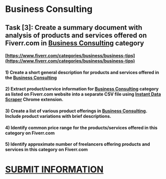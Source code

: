 # Business Consulting
## Task [3]: Create a summary document with analysis of products and services offered on Fiverr.com in [Business Consulting](https://www.fiverr.com/categories/business/business-tips) category
#### [https://www.fiverr.com/categories/business/business-tips](https://www.fiverr.com/categories/business/business-tips)
#### 1) Create a short general description for products and services offered in the [Business Consulting](https://www.fiverr.com/categories/business/business-tips)
#### 2) Extract product/service information for [Business Consulting](https://www.fiverr.com/categories/business/business-tips) category as listed on Fiverr.com website into a separate CSV file using [Instant Data Scraper](https://chrome.google.com/webstore/detail/instant-data-scraper/ofaokhiedipichpaobibbnahnkdoiiah) Chrome extension.
#### 3) Create a list of various product offerings in [Business Consulting](https://www.fiverr.com/categories/business/business-tips). Include product variations with brief descriptions.
#### 4) Identify common price range for the products/services offered in this category on Fiverr.com
#### 5) Identify approximate number of freelancers offering products and services in this category on Fiverr.com

# [SUBMIT INFORMATION](https://forms.office.com/r/8AEKjkLxKG)
